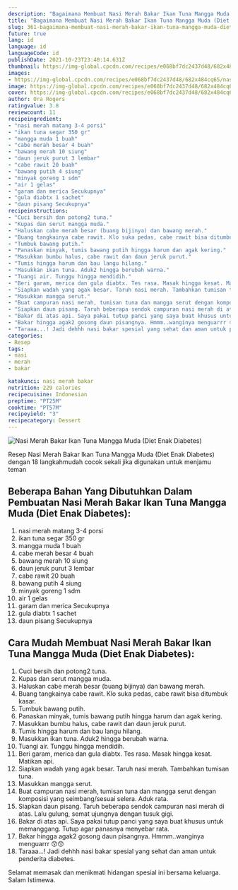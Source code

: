 ```yaml
---
description: "Bagaimana Membuat Nasi Merah Bakar Ikan Tuna Mangga Muda (Diet Enak Diabetes), Lezat"
title: "Bagaimana Membuat Nasi Merah Bakar Ikan Tuna Mangga Muda (Diet Enak Diabetes), Lezat"
slug: 361-bagaimana-membuat-nasi-merah-bakar-ikan-tuna-mangga-muda-diet-enak-diabetes-lezat
future: true
lang: id
language: id
languageCode: id
publishDate: 2021-10-23T23:40:14.631Z 
thumbnail: https://img-global.cpcdn.com/recipes/e068bf7dc2437d48/682x484cq65/nasi-merah-bakar-ikan-tuna-mangga-muda-diet-enak-diabetes-foto-resep-utama.png
images:
- https://img-global.cpcdn.com/recipes/e068bf7dc2437d48/682x484cq65/nasi-merah-bakar-ikan-tuna-mangga-muda-diet-enak-diabetes-foto-resep-utama.png
image: https://img-global.cpcdn.com/recipes/e068bf7dc2437d48/682x484cq65/nasi-merah-bakar-ikan-tuna-mangga-muda-diet-enak-diabetes-foto-resep-utama.png
cover: https://img-global.cpcdn.com/recipes/e068bf7dc2437d48/682x484cq65/nasi-merah-bakar-ikan-tuna-mangga-muda-diet-enak-diabetes-foto-resep-utama.png
author: Ora Rogers
ratingvalue: 3.8
reviewcount: 11
recipeingredient:
- "nasi merah matang 3-4 porsi"
- "ikan tuna segar 350 gr"
- "mangga muda 1 buah"
- "cabe merah besar 4 buah"
- "bawang merah 10 siung"
- "daun jeruk purut 3 lembar"
- "cabe rawit 20 buah"
- "bawang putih 4 siung"
- "minyak goreng 1 sdm"
- "air 1 gelas"
- "garam dan merica Secukupnya"
- "gula diabtx 1 sachet"
- "daun pisang Secukupnya"
recipeinstructions:
- "Cuci bersih dan potong2 tuna."
- "Kupas dan serut mangga muda."
- "Haluskan cabe merah besar (buang bijinya) dan bawang merah."
- "Buang tangkainya cabe rawit. Klo suka pedas, cabe rawit bisa ditumbuk kasar."
- "Tumbuk bawang putih."
- "Panaskan minyak, tumis bawang putih hingga harum dan agak kering."
- "Masukkan bumbu halus, cabe rawit dan daun jeruk purut."
- "Tumis hingga harum dan bau langu hilang."
- "Masukkan ikan tuna. Aduk2 hingga berubah warna."
- "Tuangi air. Tunggu hingga mendidih."
- "Beri garam, merica dan gula diabtx. Tes rasa. Masak hingga kesat. Matikan api."
- "Siapkan wadah yang agak besar. Taruh nasi merah. Tambahkan tumisan tuna."
- "Masukkan mangga serut."
- "Buat campuran nasi merah, tumisan tuna dan mangga serut dengan komposisi yang seimbang/sesuai selera. Aduk rata."
- "Siapkan daun pisang. Taruh beberapa sendok campuran nasi merah di atas. Lalu gulung, semat ujungnya dengan tusuk gigi."
- "Bakar di atas api. Saya pakai tutup panci yang saya buat khusus untuk memanggang. Tutup agar panasnya menyebar rata."
- "Bakar hingga agak2 gosong daun pisangnya. Hmmm..wanginya menguarrr 😙😙"
- "Taraaa...! Jadi dehhh nasi bakar spesial yang sehat dan aman untuk penderita diabetes."
categories:
- Resep
tags:
- nasi
- merah
- bakar

katakunci: nasi merah bakar 
nutrition: 229 calories
recipecuisine: Indonesian
preptime: "PT25M"
cooktime: "PT57M"
recipeyield: "3"
recipecategory: Dessert
---
```



![Nasi Merah Bakar Ikan Tuna Mangga Muda (Diet Enak Diabetes)](https://img-global.cpcdn.com/recipes/e068bf7dc2437d48/682x484cq65/nasi-merah-bakar-ikan-tuna-mangga-muda-diet-enak-diabetes-foto-resep-utama.png)

Resep Nasi Merah Bakar Ikan Tuna Mangga Muda (Diet Enak Diabetes)    dengan 18 langkahmudah cocok sekali jika digunakan untuk menjamu teman

<!--inarticleads1-->

## Beberapa Bahan Yang Dibutuhkan Dalam Pembuatan Nasi Merah Bakar Ikan Tuna Mangga Muda (Diet Enak Diabetes):

1. nasi merah matang 3-4 porsi
1. ikan tuna segar 350 gr
1. mangga muda 1 buah
1. cabe merah besar 4 buah
1. bawang merah 10 siung
1. daun jeruk purut 3 lembar
1. cabe rawit 20 buah
1. bawang putih 4 siung
1. minyak goreng 1 sdm
1. air 1 gelas
1. garam dan merica Secukupnya
1. gula diabtx 1 sachet
1. daun pisang Secukupnya



<!--inarticleads2-->

## Cara Mudah Membuat Nasi Merah Bakar Ikan Tuna Mangga Muda (Diet Enak Diabetes):

1. Cuci bersih dan potong2 tuna.
1. Kupas dan serut mangga muda.
1. Haluskan cabe merah besar (buang bijinya) dan bawang merah.
1. Buang tangkainya cabe rawit. Klo suka pedas, cabe rawit bisa ditumbuk kasar.
1. Tumbuk bawang putih.
1. Panaskan minyak, tumis bawang putih hingga harum dan agak kering.
1. Masukkan bumbu halus, cabe rawit dan daun jeruk purut.
1. Tumis hingga harum dan bau langu hilang.
1. Masukkan ikan tuna. Aduk2 hingga berubah warna.
1. Tuangi air. Tunggu hingga mendidih.
1. Beri garam, merica dan gula diabtx. Tes rasa. Masak hingga kesat. Matikan api.
1. Siapkan wadah yang agak besar. Taruh nasi merah. Tambahkan tumisan tuna.
1. Masukkan mangga serut.
1. Buat campuran nasi merah, tumisan tuna dan mangga serut dengan komposisi yang seimbang/sesuai selera. Aduk rata.
1. Siapkan daun pisang. Taruh beberapa sendok campuran nasi merah di atas. Lalu gulung, semat ujungnya dengan tusuk gigi.
1. Bakar di atas api. Saya pakai tutup panci yang saya buat khusus untuk memanggang. Tutup agar panasnya menyebar rata.
1. Bakar hingga agak2 gosong daun pisangnya. Hmmm..wanginya menguarrr 😙😙
1. Taraaa...! Jadi dehhh nasi bakar spesial yang sehat dan aman untuk penderita diabetes.




Selamat memasak dan menikmati hidangan spesial ini bersama keluarga. Salam Istimewa.
